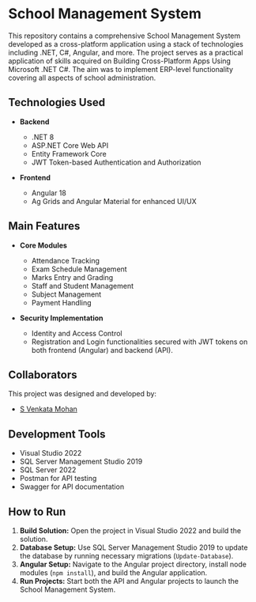 
# School Management System

This repository contains a comprehensive School Management System developed as a cross-platform application using a stack of technologies including .NET, C#, Angular, and more. The project serves as a practical application of skills acquired on Building Cross-Platform Apps Using Microsoft .NET C#. The aim was to implement ERP-level functionality covering all aspects of school administration.

## Technologies Used

- **Backend**
  - .NET 8
  - ASP.NET Core Web API
  - Entity Framework Core
  - JWT Token-based Authentication and Authorization

- **Frontend**
  - Angular 18
  - Ag Grids and Angular Material for enhanced UI/UX

## Main Features

- **Core Modules**
  - Attendance Tracking
  - Exam Schedule Management
  - Marks Entry and Grading
  - Staff and Student Management
  - Subject Management
  - Payment Handling

- **Security Implementation**
  - Identity and Access Control
  - Registration and Login functionalities secured with JWT tokens on both frontend (Angular) and backend (API).

## Collaborators

This project was designed and developed by:
- [S Venkata Mohan](https://github.com/surabhi583)

## Development Tools

- Visual Studio 2022
- SQL Server Management Studio 2019
- SQL Server 2022
- Postman for API testing
- Swagger for API documentation

## How to Run

1. **Build Solution:** Open the project in Visual Studio 2022 and build the solution.
2. **Database Setup:** Use SQL Server Management Studio 2019 to update the database by running necessary migrations (`Update-Database`).
3. **Angular Setup:** Navigate to the Angular project directory, install node modules (`npm install`), and build the Angular application.
4. **Run Projects:** Start both the API and Angular projects to launch the School Management System.
